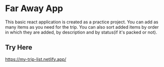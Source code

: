 # Far Away App

This basic react application is created as a practice project.
You can add as many items as you need for the trip.
You can also sort added items by order in which they are added,
by description and by status(if it's packed or not).

## Try Here
https://my-trip-list.netlify.app/
